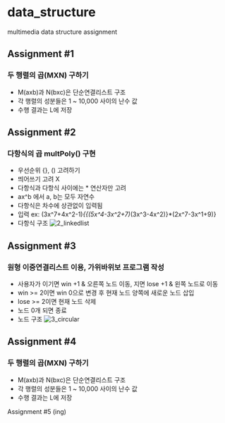 # data_structure
multimedia data structure assignment


## Assignment #1
### 두 행렬의 곱(MXN) 구하기
- M(axb)과 N(bxc)은 단순연결리스트 구조
- 각 행렬의 성분들은 1 ~ 10,000 사이의 난수 값
- 수행 결과는 L에 저장

## Assignment #2
### 다항식의 곱 multPoly() 구현 
- 우선순위 {}, () 고려하기
- 띄어쓰기 고려 X
- 다항식과 다항식 사이에는 * 연산자만 고려
- ax^b 에서 a, b는 모두 자연수
- 다항식은 차수에 상관없이 입력됨
- 입력 ex: (3x^7+4x^2-1)*{{(5x^4-3x^2+7)*(3x^3-4x^2)}*(2x^7-3x^1+9)}
- 다항식 구조
![2_linkedlist](https://user-images.githubusercontent.com/67675422/120058213-53dadb00-c084-11eb-9cc0-e19b59981b8e.jpg)

## Assignment #3
### 원형 이중연결리스트 이용, 가위바위보 프로그램 작성
- 사용자가 이기면 win +1 & 오른쪽 노드 이동, 지면 lose +1 & 왼쪽 노드로 이동
- win >= 2이면 win 0으로 변경 후 현재 노드 양쪽에 새로운 노드 삽입
- lose >= 2이면 현재 노드 삭제
- 노드 0개 되면 종료
- 노드 구조
![3_circular](https://user-images.githubusercontent.com/67675422/120058522-61916000-c086-11eb-83f1-0fe00bb980ab.jpg)

## Assignment #4
### 두 행렬의 곱(MXN) 구하기
- M(axb)과 N(bxc)은 단순연결리스트 구조
- 각 행렬의 성분들은 1 ~ 10,000 사이의 난수 값
- 수행 결과는 L에 저장

Assignment #5 (ing)
